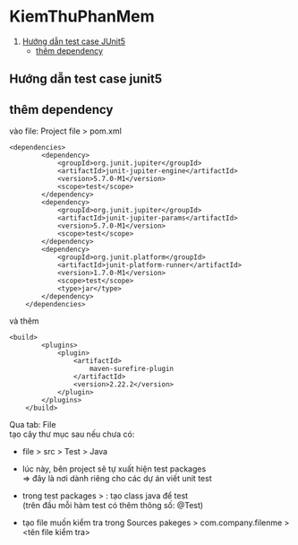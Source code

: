 # KiemThuPhanMem
1. [Hướng dẫn test case JUnit5](#hướng-dẫn-test-case-junit5)
   - [thêm dependency](#thêm-dependency)


## Hướng dẫn test case junit5
## thêm dependency
vào file: Project file > pom.xml
```
<dependencies>
        <dependency>
            <groupId>org.junit.jupiter</groupId>
            <artifactId>junit-jupiter-engine</artifactId>
            <version>5.7.0-M1</version>
            <scope>test</scope>
        </dependency>
        <dependency>
            <groupId>org.junit.jupiter</groupId>
            <artifactId>junit-jupiter-params</artifactId>
            <version>5.7.0-M1</version>
            <scope>test</scope>
        </dependency>
        <dependency>
            <groupId>org.junit.platform</groupId>
            <artifactId>junit-platform-runner</artifactId>
            <version>1.7.0-M1</version>
            <scope>test</scope>
            <type>jar</type>
        </dependency>
    </dependencies>
```
và thêm
```
<build>
        <plugins>
            <plugin>
                <artifactId>
                    maven-surefire-plugin
                </artifactId>
                <version>2.22.2</version>
            </plugin>
        </plugins>
    </build>
```
Qua tab: File  
tạo cây thư mục sau nếu chưa có:   
- file > src > Test > Java  
- lúc này, bên project sẽ tự xuất hiện test packages  
=> đây là nơi dành riêng cho các dự án viết unit test  
- trong test packages > <default package>: tạo class java để test  
(trên đầu mỗi hàm test có thêm thông số: @Test)  

- tạo file muốn kiểm tra trong Sources pakeges > com.company.filenme > <tên file kiểm tra>


